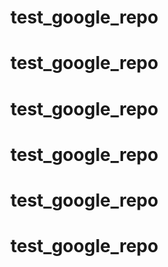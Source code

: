 # test_google_repo
# test_google_repo
# test_google_repo
# test_google_repo
# test_google_repo
# test_google_repo
